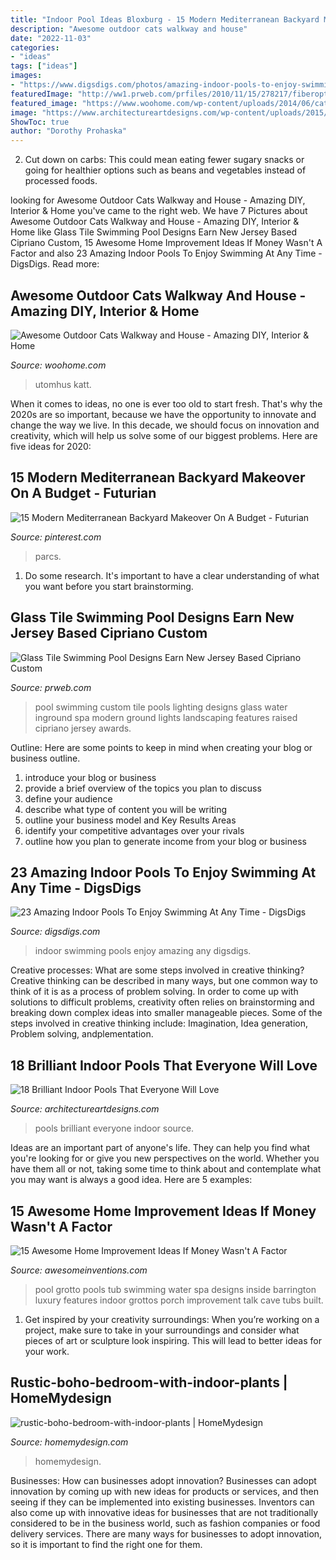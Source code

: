 ```yaml
---
title: "Indoor Pool Ideas Bloxburg - 15 Modern Mediterranean Backyard Makeover On A Budget"
description: "Awesome outdoor cats walkway and house"
date: "2022-11-03"
categories:
- "ideas"
tags: ["ideas"]
images:
- "https://www.digsdigs.com/photos/amazing-indoor-pools-to-enjoy-swimming-at-any-time-5-554x739.jpg"
featuredImage: "http://ww1.prweb.com/prfiles/2010/11/15/278217/fiberopticwaterwalllighting.jpg"
featured_image: "https://www.woohome.com/wp-content/uploads/2014/06/cat-walkway-and-house-3.jpg"
image: "https://www.architectureartdesigns.com/wp-content/uploads/2015/07/646-630x442.jpg"
ShowToc: true
author: "Dorothy Prohaska"
---
```



2. Cut down on carbs: This could mean eating fewer sugary snacks or going for healthier options such as beans and vegetables instead of processed foods.

	

		
looking for Awesome Outdoor Cats Walkway and House - Amazing DIY, Interior &amp; Home you've came to the right web. We have 7 Pictures about Awesome Outdoor Cats Walkway and House - Amazing DIY, Interior &amp; Home like Glass Tile Swimming Pool Designs Earn New Jersey Based Cipriano Custom, 15 Awesome Home Improvement Ideas If Money Wasn&#039;t A Factor and also 23 Amazing Indoor Pools To Enjoy Swimming At Any Time - DigsDigs. Read more:
		
    
## Awesome Outdoor Cats Walkway And House - Amazing DIY, Interior &amp; Home

<img loading=lazy src="https://www.woohome.com/wp-content/uploads/2014/06/cat-walkway-and-house-3.jpg" onerror="this.onerror=null;this.src='https://tse3.mm.bing.net/th?id=OIP.an4Q4GWCu3CQN-nTO0XdWQHaJ4&amp;pid=15.1';" alt="Awesome Outdoor Cats Walkway and House - Amazing DIY, Interior &amp; Home">

_Source: woohome.com_

>utomhus katt. 

	

When it comes to ideas, no one is ever too old to start fresh. That's why the 2020s are so important, because we have the opportunity to innovate and change the way we live. In this decade, we should focus on innovation and creativity, which will help us solve some of our biggest problems. Here are five ideas for 2020:

    
## 15 Modern Mediterranean Backyard Makeover On A Budget - Futurian

<img loading=lazy src="https://i.pinimg.com/736x/e3/94/de/e394de5f836306a1965b9224e557e8c9.jpg" onerror="this.onerror=null;this.src='https://tse3.mm.bing.net/th?id=OIP.jvH9DIk0lY9nwXqAs4mc-gHaHX&amp;pid=15.1';" alt="15 Modern Mediterranean Backyard Makeover On A Budget - Futurian">

_Source: pinterest.com_

>parcs. 

	

1. Do some research. It's important to have a clear understanding of what you want before you start brainstorming.

    
## Glass Tile Swimming Pool Designs Earn New Jersey Based Cipriano Custom

<img loading=lazy src="http://ww1.prweb.com/prfiles/2010/11/15/278217/fiberopticwaterwalllighting.jpg" onerror="this.onerror=null;this.src='https://tse3.mm.bing.net/th?id=OIP.36UMbp9-1wP023LPgCS00AHaE8&amp;pid=15.1';" alt="Glass Tile Swimming Pool Designs Earn New Jersey Based Cipriano Custom">

_Source: prweb.com_

>pool swimming custom tile pools lighting designs glass water inground spa modern ground lights landscaping features raised cipriano jersey awards. 

	

Outline: Here are some points to keep in mind when creating your blog or business outline.
1. introduce your blog or business 
2. provide a brief overview of the topics you plan to discuss 
3. define your audience 
4. describe what type of content you will be writing 
5. outline your business model and Key Results Areas 
6. identify your competitive advantages over your rivals 
7. outline how you plan to generate income from your blog or business  
    
## 23 Amazing Indoor Pools To Enjoy Swimming At Any Time - DigsDigs

<img loading=lazy src="https://www.digsdigs.com/photos/amazing-indoor-pools-to-enjoy-swimming-at-any-time-5-554x739.jpg" onerror="this.onerror=null;this.src='https://tse1.mm.bing.net/th?id=OIP.NiC5n5atmk_UKAfptC6v9QHaJ4&amp;pid=15.1';" alt="23 Amazing Indoor Pools To Enjoy Swimming At Any Time - DigsDigs">

_Source: digsdigs.com_

>indoor swimming pools enjoy amazing any digsdigs. 

	

Creative processes: What are some steps involved in creative thinking?
Creative thinking can be described in many ways, but one common way to think of it is as a process of problem solving. In order to come up with solutions to difficult problems, creativity often relies on brainstorming and breaking down complex ideas into smaller manageable pieces. Some of the steps involved in creative thinking include: Imagination, Idea generation, Problem solving, andplementation.

    
## 18 Brilliant Indoor Pools That Everyone Will Love

<img loading=lazy src="https://www.architectureartdesigns.com/wp-content/uploads/2015/07/646-630x442.jpg" onerror="this.onerror=null;this.src='https://tse2.mm.bing.net/th?id=OIP.QQIPogFzJOT5hsJkhax7ZwHaFM&amp;pid=15.1';" alt="18 Brilliant Indoor Pools That Everyone Will Love">

_Source: architectureartdesigns.com_

>pools brilliant everyone indoor source. 

	

Ideas are an important part of anyone's life. They can help you find what you're looking for or give you new perspectives on the world. Whether you have them all or not, taking some time to think about and contemplate what you may want is always a good idea. Here are 5 examples: 

    
## 15 Awesome Home Improvement Ideas If Money Wasn&#039;t A Factor

<img loading=lazy src="https://www.awesomeinventions.com/wp-content/uploads/2015/09/dream-home-decor-grotto.jpg" onerror="this.onerror=null;this.src='https://tse1.mm.bing.net/th?id=OIP._E9YwjkofwfFv9vncuTmlAHaFj&amp;pid=15.1';" alt="15 Awesome Home Improvement Ideas If Money Wasn&#039;t A Factor">

_Source: awesomeinventions.com_

>pool grotto pools tub swimming water spa designs inside barrington luxury features indoor grottos porch improvement talk cave tubs built. 

	

1. Get inspired by your creativity surroundings: When you’re working on a project, make sure to take in your surroundings and consider what pieces of art or sculpture look inspiring. This will lead to better ideas for your work.

    
## Rustic-boho-bedroom-with-indoor-plants | HomeMydesign

<img loading=lazy src="https://homemydesign.com/wp-content/uploads/2020/08/rustic-boho-bedroom-with-indoor-plants.jpg" onerror="this.onerror=null;this.src='https://tse2.mm.bing.net/th?id=OIP.CIYM9ALorcYmNF-IiBhYCgHaJ4&amp;pid=15.1';" alt="rustic-boho-bedroom-with-indoor-plants | HomeMydesign">

_Source: homemydesign.com_

>homemydesign. 

	

Businesses: How can businesses adopt innovation?
Businesses can adopt innovation by coming up with new ideas for products or services, and then seeing if they can be implemented into existing businesses. Inventors can also come up with innovative ideas for businesses that are not traditionally considered to be in the business world, such as fashion companies or food delivery services. There are many ways for businesses to adopt innovation, so it is important to find the right one for them.

